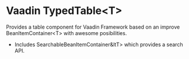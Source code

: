 # Vaadin TypedTable&lt;T>
Provides a table component for Vaadin Framework based on an improve BeanItemContainer&lt;T> with awesome posibilities.


- Includes SearchableBeanItemContainer&ltT> which provides a search API.
